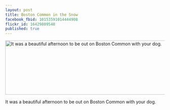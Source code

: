 ```yaml
---
layout: post
title: Boston Common in the Snow
facebook_fbid: 10153591014444908
flickr_id: 16429809548
published: true
---
```


<a href="https://www.flickr.com/photos/matthewsim/16429809548" title="It was a beautiful afternoon to be out on Boston Common with your dog. by Matthew Simoneau, on Flickr"><img src="https://farm9.staticflickr.com/8641/16429809548_7b8893d508_z.jpg" width="640" height="171"
alt="It was a beautiful afternoon to be out on Boston Common with your dog."></a>

It was a beautiful afternoon to be out on Boston Common with your dog.
